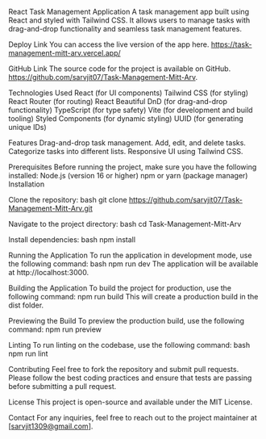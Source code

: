React Task Management Application
A task management app built using React and styled with Tailwind CSS. It allows users to manage tasks with drag-and-drop functionality and seamless task management features.

Deploy Link
You can access the live version of the app here.
https://task-management-mitt-arv.vercel.app/

GitHub Link
The source code for the project is available on GitHub.
https://github.com/sarvjit07/Task-Management-Mitt-Arv.


Technologies Used
React (for UI components)
Tailwind CSS (for styling)
React Router (for routing)
React Beautiful DnD (for drag-and-drop functionality)
TypeScript (for type safety)
Vite (for development and build tooling)
Styled Components (for dynamic styling)
UUID (for generating unique IDs)


Features
Drag-and-drop task management.
Add, edit, and delete tasks.
Categorize tasks into different lists.
Responsive UI using Tailwind CSS.

Prerequisites
Before running the project, make sure you have the following installed:
Node.js (version 16 or higher)
npm or yarn (package manager)
Installation

Clone the repository:
bash
git clone https://github.com/sarvjit07/Task-Management-Mitt-Arv.git


Navigate to the project directory:
bash
cd Task-Management-Mitt-Arv

Install dependencies:
bash
npm install

Running the Application
To run the application in development mode, use the following command:
bash
npm run dev
The application will be available at http://localhost:3000.

Building the Application
To build the project for production, use the following command:
npm run build
This will create a production build in the dist folder.

Previewing the Build
To preview the production build, use the following command:
npm run preview


Linting
To run linting on the codebase, use the following command:
bash
npm run lint


Contributing
Feel free to fork the repository and submit pull requests. Please follow the best coding practices and ensure that tests are passing before submitting a pull request.


License
This project is open-source and available under the MIT License.

Contact
For any inquiries, feel free to reach out to the project maintainer at [sarvjit1309@gmail.com].
